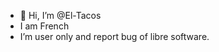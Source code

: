 - 👋 Hi, I’m @El-Tacos
- I am French
- I’m user only and report bug of libre software.

<!---
El-Tacos/El-Tacos is a ✨ special ✨ repository because its `README.md` (this file) appears on your GitHub profile.
You can click the Preview link to take a look at your changes.
--->
